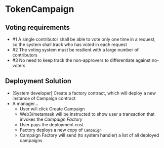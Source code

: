 # TokenCampaign

## Voting requirements
- #1 A single contributor shall be able to vote only one time in a request, so the system shall track who has voted in each request
- #2 The voting system must be resilient with a large number of contributors
- #3 No need to keep track the non-approvers to differentiate against no-voters

## Deployment Solution
- [System developer] Create a factory contract, which will deploy a new instance of Campaign contract
- A manager...
  - User will click Create Campaign
  - Web3/metamask will be instructed to show user a transaction that invokes the _Campaign Factory_
  - User pays the deployment cost
  - Factory deploys a new copy of `Campaign`
  - Campaign Factory will send (to system handler) a list of all deployed campaigns 